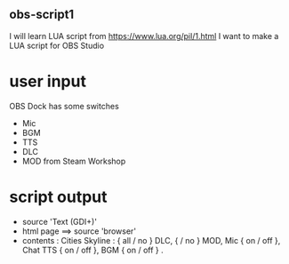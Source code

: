 ## obs-script1
I will learn LUA script from https://www.lua.org/pil/1.html
I want to make a LUA script for OBS Studio
# user input
OBS Dock has some switches
- Mic
- BGM
- TTS
- DLC
- MOD from Steam Workshop
# script output
- source 'Text (GDI+)'
- html page ==> source 'browser'
- contents : Cities Skyline : { all / no } DLC, { / no } MOD, Mic { on / off }, Chat TTS { on / off }, BGM { on / off }
 .